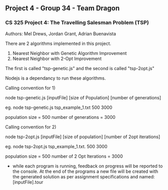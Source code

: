 ## Project 4 - Group 34 - Team Dragon


### CS 325 Project 4: The Travelling Salesman Problem (TSP)
Authors: Mel Drews, Jordan Grant, Adrian Buenavista

There are 2 algorithms implemented in this project.

1) Nearest Neighbor with Genetic Algorithm Improvement
2) Nearest Neighbor with 2-Opt Improvement

The first is called "tsp-genetic.js" and the second is called "tsp-2opt.js"

Nodejs is a dependancy to run these algorithms.

Calling convention for 1)

node tsp-genetic.js [inputFile] [size of Population] [number of generations]

eg. node tsp-genetic.js tsp_example_1.txt 500 3000

population size = 500
number of generations = 3000

Calling convention for 2)

node tsp-2opt.js [inputFile] [size of population] [number of 2opt iterations]

eg. node tsp-2opt.js tsp_example_1.txt. 500 3000

population size = 500
number of 2 Opt Iterations  = 3000


* while each program is running, feedback on progress will be reported to the
  console. At the end of the programs a new file will be created with the
generated solution as per assignment specifications and named: [inputFile].tour
